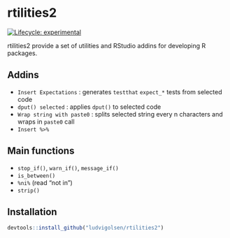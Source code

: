 
<!-- README.md is generated from README.Rmd. Please edit that file -->

# rtilities2

<!-- badges: start -->

[![Lifecycle:
experimental](https://img.shields.io/badge/lifecycle-experimental-orange.svg)](https://www.tidyverse.org/lifecycle/#experimental)
<!--[![CRAN status](https://www.r-pkg.org/badges/version/rtilities2)](https://CRAN.R-project.org/package=rtilities2)-->
<!-- badges: end -->

rtilities2 provide a set of utilities and RStudio addins for developing
R packages.

## Addins

  - `Insert Expectations` : generates `testthat` `expect_*` tests from
    selected code
  - `dput() selected` : applies `dput()` to selected code
  - `Wrap string with paste0` : splits selected string every n
    characters and wraps in `paste0` call
  - `Insert %>%`

## Main functions

  - `stop_if()`, `warn_if()`, `message_if()`
  - `is_between()`
  - `%ni%` (read “not in”)
  - `strip()`

## Installation

``` r
devtools::install_github("ludvigolsen/rtilities2")
```
